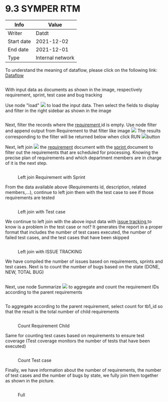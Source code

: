 # 9.3 SYMPER RTM

| Info       | Value            |
| ---------- | ---------------- |
| Writer     | Datdt            |
| Start date | 2021-12-02       |
| End date   | 2021-12-01       |
| Type       | Internal network |

To understand the meaning of dataflow, please click on the following link: [Dataflow](https://app.gitbook.com/s/-McNyP8y\_A8MZOZl5QPQ/business-intelligence/untitled-2)

<figure><img src="../../.gitbook/assets/image (56) (1).png" alt=""><figcaption></figcaption></figure>

With input data as documents as shown in the image, respectively requirement, sprint, test case and bug tracking

Use node "load" ![](<../../.gitbook/assets/image (60).png>) to load the input data. Then select the fields to display and filter in the right sidebar as shown in the image

<figure><img src="../../.gitbook/assets/image (43).png" alt=""><figcaption></figcaption></figure>

Next, filter the records where the [requirement ](8.2.-symper-requirement.md)id is empty. Use node filter and append output from Requirement to that filter like image ![](<../../.gitbook/assets/image (61) (1).png>) The results corresponding to the filter will be returned below when click RUN ![](<../../.gitbook/assets/image (23) (2).png>)button

Next, left join ![](<../../.gitbook/assets/image (46).png>) the [requirement](8.2.-symper-requirement.md) document with the [sprint ](8.7.-sprint.md)document to filter out the requirements that are scheduled for processing. Knowing the precise plan of requirements and which department members are in charge of it is the next step.

<figure><img src="../../.gitbook/assets/image (5) (3).png" alt=""><figcaption><p>Left join Requirement with Sprint</p></figcaption></figure>

From the data available above (Requirements id, description, related members,...), continue to left join them with the test case to see if those requirements are tested

<figure><img src="../../.gitbook/assets/image (17) (1).png" alt=""><figcaption><p>Left join with Test case</p></figcaption></figure>

We continue to left join with the above input data with [issue tracking ](8.6-issue-tracking.md)to know is a problem in the test case or not? It generates the report in a proper format that includes the number of test cases executed, the number of failed test cases, and the test cases that have been skipped

<figure><img src="../../.gitbook/assets/image (71).png" alt=""><figcaption><p>Left join with ISSUE TRACKING</p></figcaption></figure>

We have compiled the number of issues based on requirements, sprints and test cases. Next is to count the number of bugs based on the state (DONE, NEW, TOTAL BUG)

<figure><img src="../../.gitbook/assets/image (59).png" alt=""><figcaption></figcaption></figure>

Next, use node Summarize ![](<../../.gitbook/assets/image (30).png>) to aggregate and count the requirement IDs according to the parent requirements

<figure><img src="../../.gitbook/assets/image (13) (3).png" alt=""><figcaption></figcaption></figure>

To aggregate according to the parent requirement, select count for tb1\_id so that the result is the total number of child requirements

<figure><img src="../../.gitbook/assets/image (8) (1).png" alt=""><figcaption><p>Count Requirement Child</p></figcaption></figure>

Same for counting test cases based on requirements to ensure test coverage (Test coverage monitors the number of tests that have been executed)

<figure><img src="../../.gitbook/assets/image (64) (1).png" alt=""><figcaption><p>Count Test case</p></figcaption></figure>

Finally, we have information about the number of requirements, the number of test cases and the number of bugs by state, we fully join them together as shown in the picture.

<figure><img src="../../.gitbook/assets/image (78).png" alt=""><figcaption><p>Full</p></figcaption></figure>
